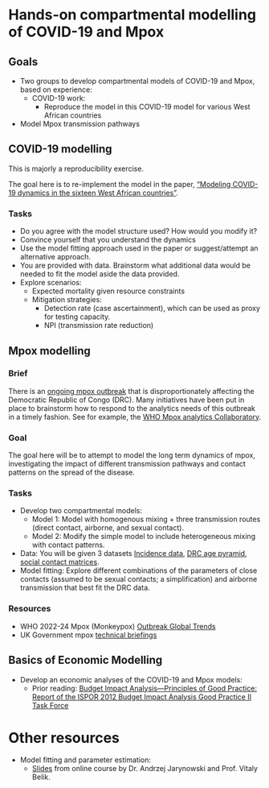 # Hands-on compartmental modelling of COVID-19 and Mpox

## Goals

- Two groups to develop compartmental models of COVID-19 and Mpox, based on experience:
    - COVID-19 work:
        - Reproduce the model in this COVID-19 model for various West African countries
- Model Mpox transmission pathways

## COVID-19 modelling

This is majorly a reproducibility exercise.

The goal here is to re-implement the model in the paper, [“Modeling COVID-19 dynamics in the sixteen West African countries”](https://www.sciencedirect.com/science/article/pii/S2468227622003143). 

### Tasks

- Do you agree with the model structure used? How would you modify it?
- Convince yourself that you understand the dynamics
- Use the model fitting approach used in the paper or suggest/attempt an alternative approach.
- You are provided with data. Brainstorm what additional data would be needed to fit the model aside the data provided.
- Explore scenarios:
    - Expected mortality given resource constraints
    - Mitigation strategies:
        - Detection rate (case ascertainment), which can be used as proxy for testing capacity.
        - NPI (transmission rate reduction)

## Mpox modelling

### Brief

There is an [ongoing mpox outbreak](https://www.who.int/news/item/14-08-2024-who-director-general-declares-mpox-outbreak-a-public-health-emergency-of-international-concern) that is disproportionately affecting the Democratic Republic of Congo (DRC). Many initiatives have been put in place to brainstorm how to respond to the analytics needs of this outbreak in a timely fashion. See for example, the [WHO Mpox analytics Collaboratory](https://www.who.int/initiatives/collaboratory/community).

### Goal

The goal here will be to attempt to model the long term dynamics of mpox, investigating the impact of different transmission pathways and contact patterns on the spread of the disease.

### Tasks

- Develop two compartmental models:
    - Model 1: Model with homogenous mixing + three transmission routes (direct contact, airborne, and sexual contact).
    - Model 2: Modify the simple model to include heterogeneous mixing with contact patterns.
- Data: You will be given 3 datasets [Incidence data](https://docs.google.com/spreadsheets/d/1kSlxbCB0JfvScyK1v0mhL-CZeCqxlSJA/edit?gid=1051184634#gid=1051184634), [DRC age pyramid](https://docs.google.com/spreadsheets/d/1v2UhmDXpymCxc9DuLzlYpKD6KHN7-B0xVoJoq3UlvmQ/edit?gid=0#gid=0), [social contact matrices](https://hugogruson.fr/contactdata/articles/countries.html).
- Model fitting: Explore different combinations of the parameters of close contacts (assumed to be sexual contacts; a simplification) and airborne transmission that best fit the DRC data.
    
### Resources

- WHO 2022-24 Mpox (Monkeypox) [Outbreak Global Trends](https://worldhealthorg.shinyapps.io/mpx_global/)
- UK Government mpox [technical briefings](https://www.gov.uk/government/publications/monkeypox-outbreak-technical-briefings)

## Basics of Economic Modelling

- Develop an economic analyses  of the COVID-19 and Mpox models:
    - Prior reading:  [Budget Impact Analysis—Principles of Good Practice: Report of the ISPOR 2012 Budget Impact Analysis Good Practice II Task Force](https://www.valueinhealthjournal.com/article/S1098-3015(13)04235-6/fulltext)

# Other resources

- Model fitting and parameter estimation:
    - [Slides](https://docs.google.com/document/d/1drY4n-X0TIdpXIn9avpvTKEPtRgtG51XTC4eTJtC5as/edit) from online course by Dr. Andrzej Jarynowski and Prof. Vitaly Belik. 

